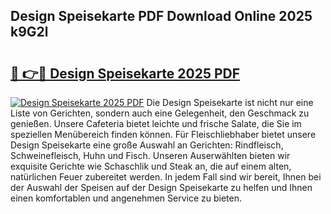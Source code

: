 ## Design Speisekarte PDF Download Online 2025 k9G2l

# <h2><a href="http://gcbdhy.nevu.top/?p=Design+Speisekarte">🔗 👉🔴 Design Speisekarte 2025 PDF</a></h2>

[![Design Speisekarte 2025 PDF](https://i.imgur.com/dBaPXMq.png)](http://gcbdhy.nevu.top/?p=Design+Speisekarte)
Die Design Speisekarte ist nicht nur eine Liste von Gerichten, sondern auch eine Gelegenheit, den Geschmack zu genießen. Unsere Cafeteria bietet leichte und frische Salate, die Sie im speziellen Menübereich finden können. Für Fleischliebhaber bietet unsere Design Speisekarte eine große Auswahl an Gerichten: Rindfleisch, Schweinefleisch, Huhn und Fisch. Unseren Auserwählten bieten wir exquisite Gerichte wie Schaschlik und Steak an, die auf einem alten, natürlichen Feuer zubereitet werden. In jedem Fall sind wir bereit, Ihnen bei der Auswahl der Speisen auf der Design Speisekarte zu helfen und Ihnen einen komfortablen und angenehmen Service zu bieten.
